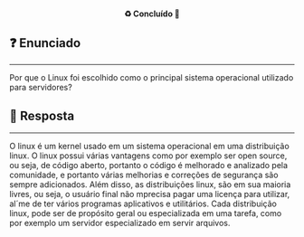 <h4 align="center"> 
  ♻️ Concluído 🚀
</h4>

## ❓ Enunciado
---

Por que o Linux foi escolhido como o principal sistema operacional utilizado para servidores?

## 📝 Resposta
---

O linux é um kernel usado em um sistema operacional em uma distribuição linux. O linux possui várias vantagens como por exemplo ser open source, ou seja, de código aberto, portanto o código é melhorado e analizado pela comunidade, e portanto várias melhorias e correções de segurança são sempre adicionados. Além disso, as distribuições linux, são em sua maioria livres, ou seja, o usuário final não mprecisa pagar uma licença para utilizar, al´me de ter vários programas aplicativos e utilitários. Cada distribuição linux, pode ser de propósito geral ou especializada em uma tarefa, como por exemplo um servidor especializado em servir arquivos.
